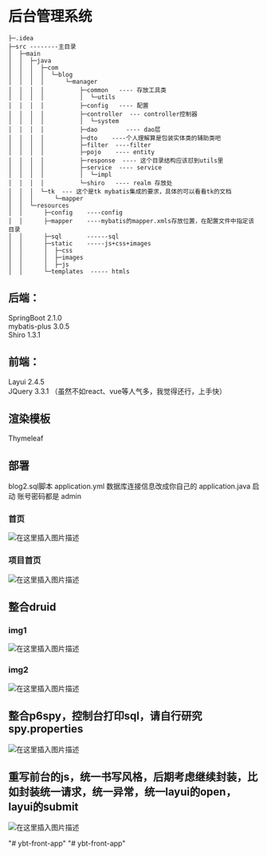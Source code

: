 # 后台管理系统

    ├─.idea
    ├─src --------主目录
    │  ├─main
    │  │  ├─java
    │  │  │  ├─com
    │  │  │  │  └─blog    
    │  │  │  │      └─manager
    │  │  │  │          ├─common   ---- 存放工具类
    │  │  │  │          │  └─utils
    │  │  │  │          ├─config   ---- 配置
    │  │  │  │          ├─controller  --- controller控制器
    │  │  │  │          │  └─system
    │  │  │  │          ├─dao        ---- dao层
    │  │  │  │          ├─dto    ----个人理解算是包装实体类的辅助类吧
    │  │  │  │          ├─filter  ----filter
    │  │  │  │          ├─pojo    ---- entity
    │  │  │  │          ├─response  ---- 这个目录结构应该怼到utils里
    │  │  │  │          ├─service  ---- service
    │  │  │  │          │  └─impl
    │  │  │  │          └─shiro   ---- realm 存放处
    │  │  │  └─tk  --- 这个是tk mybatis集成的要求，具体的可以看看tk的文档
    │  │  │      └─mapper
    │  │  └─resources
    │  │      ├─config    ----config
    │  │      ├─mapper    ----mybatis的mapper.xmls存放位置，在配置文件中指定该目录
    │  │      ├─sql       ------sql
    │  │      ├─static    -----js+css+images
    │  │      │  ├─css
    │  │      │  ├─images
    │  │      │  ├─js
    │  │      └─templates  ----- htmls


## 后端：
SpringBoot  2.1.0  
mybatis-plus 3.0.5  
Shiro  1.3.1  
## 前端：
Layui  2.4.5  
JQuery  3.3.1
（虽然不如react、vue等人气多，我觉得还行，上手快）
## 渲染模板
Thymeleaf 

## 部署
 blog2.sql脚本
 application.yml 数据库连接信息改成你自己的
 application.java 启动
 账号密码都是 admin
 ### 首页
 ![在这里插入图片描述](http://a1.qpic.cn/psc?/V10tkViL1pv1uh/w47sCHZ1vIeYe.9hWkknXQPnkOGAAdYWrf.dL5K34e7f.QEpuJZ7*momxhmAiZoh7xf*2iATxBcqXAHJjhYFiw!!/c&ek=1&kp=1&pt=0&bo=WgfxAwAAAAADR80!&tl=1&vuin=875881505&tm=1593079200&sce=60-2-2&rf=viewer_4&t=5)
 ### 项目首页
 ![在这里插入图片描述](http://chuantu.xyz/t6/739/1594115684x-633054266.png)
   
## 整合druid
  ### img1
 ![在这里插入图片描述](http://chuantu.xyz/t6/739/1594115140x-633054266.png)
 ### img2
 ![在这里插入图片描述](http://chuantu.xyz/t6/739/1594115268x-591238492.png)
 
## 整合p6spy，控制台打印sql，请自行研究spy.properties
 ![在这里插入图片描述](http://chuantu.xyz/t6/739/1594115442x-591238492.png)

## 重写前台的js，统一书写风格，后期考虑继续封装，比如封装统一请求，统一异常，统一layui的open，layui的submit
![在这里插入图片描述](http://chuantu.xyz/t6/739/1594116175x-591238492.png)






"# ybt-front-app" 
"# ybt-front-app" 
